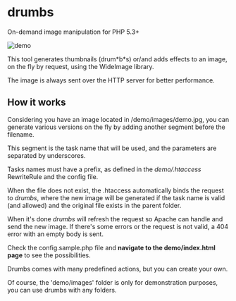 drumbs
===========

On-demand image manipulation for PHP 5.3+

![demo](https://raw.github.com/mjolnic/drumbs/master/demo/images/demo.jpg)

This tool generates thumbnails (drum\*b\*s) or/and adds effects to an image, on the fly by request,
using the WideImage library.

The image is always sent over the HTTP server for better performance.

## How it works

Considering you have an image located in /demo/images/demo.jpg, you can
generate various versions on the fly by adding another segment before the filename.

This segment is the task name that will be used, and the parameters are separated
by underscores.

Tasks names must have a prefix, as defined in the _demo/.htaccess_ RewriteRule and the config file.

When the file does not exist, the .htaccess automatically binds the request to *drumbs*,
where the new image will be generated if the task name is valid (and allowed) and the original
file exists in the parent folder.

When it's done *drumbs* will refresh the request so Apache can handle and send the new image.
If there's some errors or the request is not valid, a 404 error with an empty body is sent.

Check the config.sample.php file and **navigate to the demo/index.html page** to see the possibilities.

Drumbs comes with many predefined actions, but you can create your own.

Of course, the 'demo/images' folder is only for demonstration purposes, you can use drumbs with any folders.
